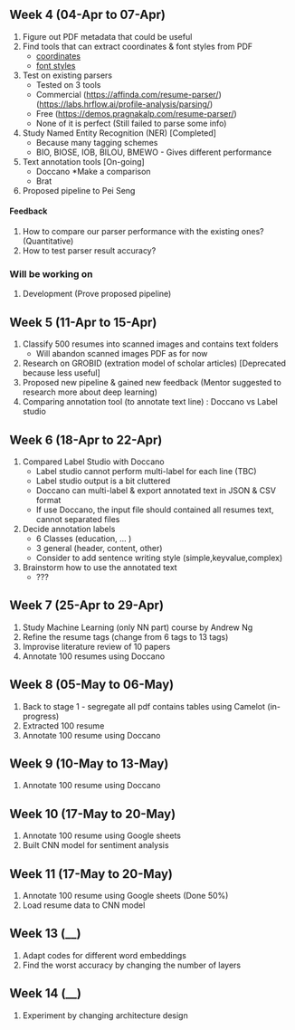## Week 4 (04-Apr to 07-Apr)

1. Figure out PDF metadata that could be useful
2. Find tools that can extract coordinates & font styles from PDF
    - [coordinates](https://www.e-iceblue.com/Tutorials/Spire.PDF/Spire.PDF-Program-Guide/Text/How-to-Get-Coordinates-of-Desired-Text-in-PDF-in-C-VB.NET.html)
    - [font styles](https://stackoverflow.com/questions/68097779/how-to-find-the-font-size-of-every-paragraph-of-pdf-file-using-python-code)
3. Test on existing parsers
    - Tested on 3 tools
    - Commercial (https://affinda.com/resume-parser/) (https://labs.hrflow.ai/profile-analysis/parsing/) <br>
    - Free (https://demos.pragnakalp.com/resume-parser/)
    - None of it is perfect (Still failed to parse some info)
4. Study Named Entity Recognition (NER) [Completed]
    - Because many tagging schemes
    - BIO, BIOSE, IOB, BILOU, BMEWO - Gives different performance
5. Text annotation tools [On-going]
    - Doccano *Make a comparison
    - Brat
6. Proposed pipeline to Pei Seng 
#### Feedback
1. How to compare our parser performance with the existing ones? (Quantitative)
2. How to test parser result accuracy?

### Will be working on
1. Development (Prove proposed pipeline)

## Week 5 (11-Apr to 15-Apr)
1. Classify 500 resumes into scanned images and contains text folders
    - Will abandon scanned images PDF as for now
2. Research on GROBID (extration model of scholar articles) [Deprecated because less useful]
3. Proposed new pipeline & gained new feedback (Mentor suggested to research more about deep learning)
4. Comparing annotation tool (to annotate text line) : Doccano vs Label studio

## Week 6 (18-Apr to 22-Apr)
1. Compared Label Studio with Doccano 
    - Label studio cannot perform multi-label for each line (TBC)
    - Label studio output is a bit cluttered
    - Doccano can multi-label & export annotated text in JSON & CSV format
    - If use Doccano, the input file should contained all resumes text, cannot separated files
2. Decide annotation labels 
    - 6 Classes (education, ... )
    - 3 general (header, content, other)
    - Consider to add sentence writing style (simple,keyvalue,complex)
3. Brainstorm how to use the annotated text
    - ???

## Week 7 (25-Apr to 29-Apr)
1. Study Machine Learning (only NN part) course by Andrew Ng
2. Refine the resume tags (change from 6 tags to 13 tags)
3. Improvise literature review of 10 papers 
4. Annotate 100 resumes using Doccano

## Week 8 (05-May to 06-May)
1. Back to stage 1 - segregate all pdf contains tables using Camelot (in-progress)
2. Extracted 100 resume
3. Annotate 100 resume using Doccano

## Week 9 (10-May to 13-May)
1. Annotate 100 resume using Doccano

## Week 10 (17-May to 20-May)
1. Annotate 100 resume using Google sheets
2. Built CNN model for sentiment analysis

## Week 11 (17-May to 20-May)
1. Annotate 100 resume using Google sheets (Done 50%)
2. Load resume data to CNN model

## Week 13 (__)
1. Adapt codes for different word embeddings
2. Find the worst accuracy by changing the number of layers

## Week 14 (__)
1. Experiment by changing architecture design
